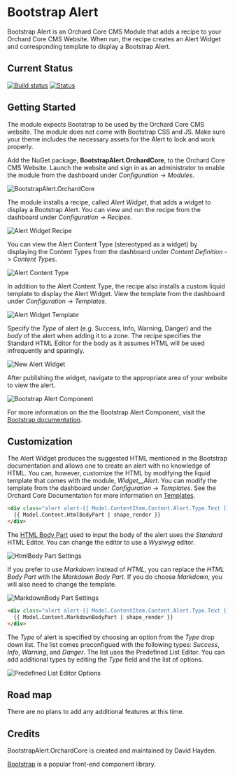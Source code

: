 # Bootstrap Alert

Bootstrap Alert is an Orchard Core CMS Module that adds a recipe to your Orchard Core CMS Website. When run, the recipe creates an Alert Widget and corresponding template to display a Bootstrap Alert.

## Current Status

[![Build status](https://ci.appveyor.com/api/projects/status/btwxkpt2ihgg8mnt?svg=true)](https://ci.appveyor.com/project/davidhayden/bootstrapalert-orchardcore) [![Status](https://img.shields.io/myget/davidhayden-ci/v/BootstrapAlert.OrchardCore.svg)](https://www.myget.org/feed/davidhayden-ci/package/nuget/BootstrapAlert.OrchardCore)

## Getting Started

The module expects Bootstrap to be used by the Orchard Core CMS website. The module does not come with Bootstrap CSS and JS. Make sure your theme includes the necessary assets for the Alert to look and work properly.

Add the NuGet package, **BootstrapAlert.OrchardCore**, to the Orchard Core CMS Website. Launch the website and sign in as an administrator to enable the module from the dashboard under <i>Configuration</i> -> <i>Modules</i>.

![BootstrapAlert.OrchardCore](https://github.com/davidhayden/BootstrapAlert.OrchardCore/blob/master/assets/bootstrap-alert-module.png?raw=true)

The module installs a recipe, called <em>Alert Widget</em>, that adds a widget to display a Bootstrap Alert. You can view and run the recipe from the dashboard under <i>Configuration</i> -> <i>Recipes</i>.

![Alert Widget Recipe](https://github.com/davidhayden/BootstrapAlert.OrchardCore/blob/master/assets/alert-widget-recipe.png?raw=true)

You can view the Alert Content Type (stereotyped as a widget) by displaying the Content Types from the dashboard under <i>Content Definition</i> -> <i>Content Types</i>.

![Alert Content Type](https://github.com/davidhayden/BootstrapAlert.OrchardCore/blob/master/assets/alert-content-type.png?raw=true)

In addition to the Alert Content Type, the recipe also installs a custom liquid template to display the Alert Widget. View the template from the dashboard under <i>Configuration</i> -> <i>Templates</i>.

![Alert Widget Template](https://github.com/davidhayden/BootstrapAlert.OrchardCore/blob/master/assets/alert-widget-template.png?raw=true)

Specify the <em>Type</em> of alert (e.g. Success, Info, Warning, Danger) and the <em>body</em> of the alert when adding it to a zone. The recipe specifies the Standard HTML Editor for the body as it assumes HTML will be used infrequently and sparingly.

![New Alert Widget](https://github.com/davidhayden/BootstrapAlert.OrchardCore/blob/master/assets/new-alert-widget.png?raw=true)

After publishing the widget, navigate to the appropriate area of your website to view the alert.

![Bootstrap Alert Component](https://github.com/davidhayden/BootstrapAlert.OrchardCore/blob/master/assets/bootstrap-alert-component.png?raw=true)

For more information on the the Bootstrap Alert Component, visit the [Bootstrap documentation](https://getbootstrap.com).

## Customization

The Alert Widget produces the suggested HTML mentioned in the Bootstrap documentation and allows one to create an alert with no knowledge of HTML. You can, however, customize the HTML by modifying the liquid template that comes with the module, <em>Widget__Alert</em>. You can modify the template from the dashboard under <i>Configuration</i> -> <i>Templates</i>. See the Orchard Core Documentation for more information on [Templates](https://orchardcore.readthedocs.io/en/latest/OrchardCore.Modules/OrchardCore.Templates/README/).

```html
<div class="alert alert-{{ Model.ContentItem.Content.Alert.Type.Text }}" role="alert">
  {{ Model.Content.HtmlBodyPart | shape_render }}
</div>
```

The [HTML Body Part](https://orchardcore.readthedocs.io/en/latest/OrchardCore.Modules/OrchardCore.Html/README/) used to input the body of the alert uses the <em>Standard</em> HTML Editor. You can change the editor to use a <em>Wysiwyg</em> editor.

![HtmlBody Part Settings](https://github.com/davidhayden/BootstrapAlert.OrchardCore/blob/master/assets/htmlbodypart-settings.png?raw=true)

If you prefer to use <em>Markdown</em> instead of <em>HTML</em>, you can replace the <em>HTML Body Part</em> with the <em>Markdown Body Part</em>. If you do choose <em>Markdown</em>, you will also need to change the template.

![MarkdownBody Part Settings](https://github.com/davidhayden/BootstrapAlert.OrchardCore/blob/master/assets/markdownbodypart.png?raw=true)

```html
<div class="alert alert-{{ Model.ContentItem.Content.Alert.Type.Text }}" role="alert">
  {{ Model.Content.MarkdownBodyPart | shape_render }}
</div>
```

The <em>Type</em> of alert is specified by choosing an option from the <em>Type</em> drop down list. The list comes preconfigued with the following types: <i>Success</i>, <i>Info</i>, <i>Warning</i>, and <i>Danger</i>. The list uses the Predefined List Editor. You can add additional types by editing the <em>Type</em> field and the list of options.

![Predefined List Editor Options](https://github.com/davidhayden/BootstrapAlert.OrchardCore/blob/master/assets/predefined-list-editor.png?raw=true)

## Road map

There are no plans to add any additional features at this time.

## Credits
BootstrapAlert.OrchardCore is created and maintained by David Hayden.

[Bootstrap](https://getbootstrap.com) is a popular front-end component library.